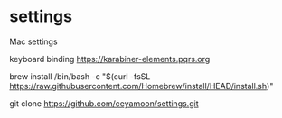 # settings
Mac settings


keyboard binding
https://karabiner-elements.pqrs.org

brew install
/bin/bash -c "$(curl -fsSL https://raw.githubusercontent.com/Homebrew/install/HEAD/install.sh)"

git clone  https://github.com/ceyamoon/settings.git
